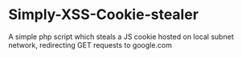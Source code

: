 # Simply-XSS-Cookie-stealer
A simple php script which steals a JS cookie hosted on local subnet network, redirecting GET requests to google.com
